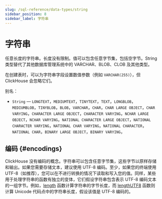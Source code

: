 ```yaml
---
slug: /sql-reference/data-types/string
sidebar_position: 8
sidebar_label: 字符串
---
```



# 字符串

任意长度的字符串。长度没有限制。值可以包含任意字节集，包括空字节。String 类型替代了其他数据库管理系统中的 VARCHAR、BLOB、CLOB 及其他类型。

在创建表时，可以为字符串字段设置数值参数（例如 `VARCHAR(255)`），但 ClickHouse 会忽略它们。

别名：

- `String` — `LONGTEXT`，`MEDIUMTEXT`，`TINYTEXT`，`TEXT`，`LONGBLOB`，`MEDIUMBLOB`，`TINYBLOB`，`BLOB`，`VARCHAR`，`CHAR`，`CHAR LARGE OBJECT`，`CHAR VARYING`，`CHARACTER LARGE OBJECT`，`CHARACTER VARYING`，`NCHAR LARGE OBJECT`，`NCHAR VARYING`，`NATIONAL CHARACTER LARGE OBJECT`，`NATIONAL CHARACTER VARYING`，`NATIONAL CHAR VARYING`，`NATIONAL CHARACTER`，`NATIONAL CHAR`，`BINARY LARGE OBJECT`，`BINARY VARYING`，

## 编码 {#encodings}

ClickHouse 没有编码的概念。字符串可以包含任意字节集，这些字节以原样存储和输出。如果您需要存储文本，建议使用 UTF-8 编码。至少，如果您的终端使用 UTF-8（如推荐），您可以在不进行转换的情况下读取和写入您的值。同样，某些用于处理字符串的函数有独立的变体，它们假设字符串包含表示 UTF-8 编码文本的一组字节。例如，[length](../functions/string-functions.md#length) 函数计算字符串的字节长度，而 [lengthUTF8](../functions/string-functions.md#lengthutf8) 函数则计算 Unicode 代码点中的字符串长度，假设该值是 UTF-8 编码的。

